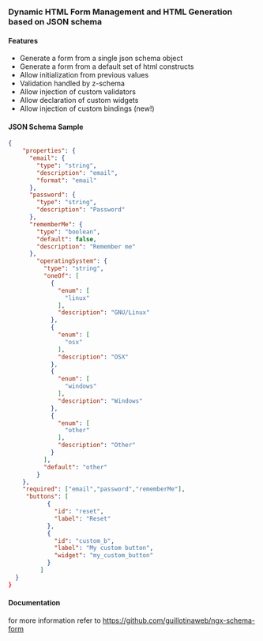 ### Dynamic HTML Form Management and HTML Generation based on JSON schema


#### Features

- Generate a form from a single json schema object
- Generate a form from a default set of html constructs
- Allow initialization from previous values
- Validation handled by z-schema
- Allow injection of custom validators
- Allow declaration of custom widgets
- Allow injection of custom bindings (new!)


#### JSON Schema Sample 

```json
{
    "properties": {
      "email": {
        "type": "string",
        "description": "email",
        "format": "email"
      },
      "password": {
        "type": "string",
        "description": "Password"
      },
      "rememberMe": {
        "type": "boolean",
        "default": false,
        "description": "Remember me"
      },
        "operatingSystem": {
          "type": "string",
          "oneOf": [
            {
              "enum": [
                "linux"
              ],
              "description": "GNU/Linux"
            },
            {
              "enum": [
                "osx"
              ],
              "description": "OSX"
            },
            {
              "enum": [
                "windows"
              ],
              "description": "Windows"
            },
            {
              "enum": [
                "other"
              ],
              "description": "Other"
            }
          ],
          "default": "other"
        }
    },
    "required": ["email","password","rememberMe"],
     "buttons": [
           {
             "id": "reset",
             "label": "Reset"
           },
           {
             "id": "custom_b",
             "label": "My custom button",
             "widget": "my_custom_button" 
           }
         ]
  }
}
```


####  Documentation 
for more information refer to https://github.com/guillotinaweb/ngx-schema-form
